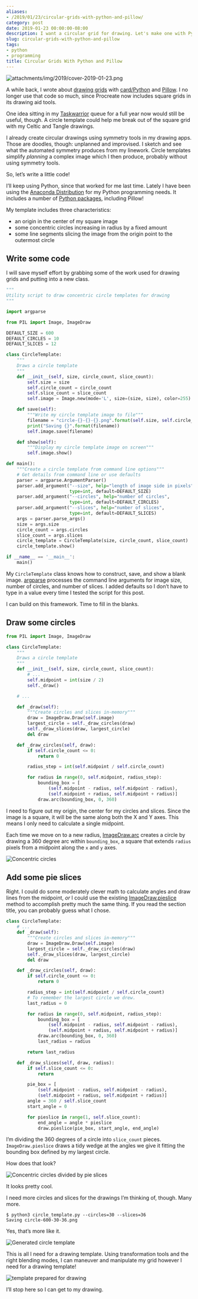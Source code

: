 ```yaml
---
aliases:
- /2019/01/23/circular-grids-with-python-and-pillow/
category: post
date: 2019-01-23 00:00:00-08:00
description: I want a circular grid for drawing. Let's make one with Python!
slug: circular-grids-with-python-and-pillow
tags:
- python
- programming
title: Circular Grids With Python and Pillow
---
```


![attachments/img/2019/cover-2019-01-23.png](../../../attachments/img/2019/cover-2019-01-23.png)

A while back, I wrote about [drawing grids](../../2017/11/drawing-grids-with-python-and-pillow.md)  with [card/Python](../../../card/Python.md) and [Pillow](https://python-pillow.org/). I no longer use that code so much, since Procreate now includes square grids in its drawing aid tools.

One idea sitting in my [Taskwarrior](../../../card/Taskwarrior.md) queue for a full year now would still be useful, though. A circle template could help me break out of the square grid with my Celtic and Tangle drawings.

I already create circular drawings using symmetry tools in my drawing apps. Those are doodles, though: unplanned and improvised. I sketch and see what the automated symmetry produces from my linework. Circle templates simplify *planning* a complex image which I then produce, probably without using symmetry tools.

So, let’s write a little code!

I’ll keep using Python, since that worked for me last time. Lately I have been using the [Anaconda Distribution](https://www.anaconda.com/download/) for my Python programming needs. It includes a number of [Python packages](https://docs.anaconda.com/anaconda/packages/py3.7_linux-64/), including Pillow!

My template includes three characteristics:

* an origin in the center of my square image
* some concentric circles increasing in radius by a fixed amount
* some line segments slicing the image from the origin point to the outermost circle

## Write some code

I will save myself effort by grabbing some of the work used for drawing grids and putting into a new class.

````python
"""
Utility script to draw concentric circle templates for drawing
"""

import argparse

from PIL import Image, ImageDraw

DEFAULT_SIZE = 600
DEFAULT_CIRCLES = 10
DEFAULT_SLICES = 12

class CircleTemplate:
    """
    Draws a circle template
    """
    def __init__(self, size, circle_count, slice_count):
        self.size = size
        self.circle_count = circle_count
        self.slice_count = slice_count
        self.image = Image.new(mode='L', size=(size, size), color=255)

    def save(self):
        """Write my circle template image to file"""
        filename = "circle-{}-{}-{}.png".format(self.size, self.circle_count, self.slice_count)
        print("Saving {}".format(filename))
        self.image.save(filename)

    def show(self):
        """Display my circle template image on screen"""
        self.image.show()

def main():
    """Create a circle template from command line options"""
    # Get details from command line or use defaults
    parser = argparse.ArgumentParser()
    parser.add_argument("--size", help="length of image side in pixels",
                        type=int, default=DEFAULT_SIZE)
    parser.add_argument("--circles", help="number of circles",
                        type=int, default=DEFAULT_CIRCLES)
    parser.add_argument("--slices", help="number of slices",
                        type=int, default=DEFAULT_SLICES)
    args = parser.parse_args()
    size = args.size
    circle_count = args.circles
    slice_count = args.slices
    circle_template = CircleTemplate(size, circle_count, slice_count)
    circle_template.show()

if __name__ == '__main__':
    main()
````

My `CircleTemplate` class knows how to construct, save, and show a blank image. [argparse](https://docs.python.org/3/library/argparse.html) processes the command line arguments for image size, number of circles, and number of slices. I added defaults so I don’t have to type in a value every time I tested the script for this post.

I can build on this framework. Time to fill in the blanks.

## Draw some circles

````python
from PIL import Image, ImageDraw

class CircleTemplate:
    """
    Draws a circle template
    """
    def __init__(self, size, circle_count, slice_count):
        # ...
        self.midpoint = int(size / 2)
        self._draw()

    # ...

    def _draw(self):
        """Create circles and slices in-memory"""
        draw = ImageDraw.Draw(self.image)
        largest_circle = self._draw_circles(draw)
        self._draw_slices(draw, largest_circle)
        del draw

    def _draw_circles(self, draw):
        if self.circle_count <= 0:
            return 0

        radius_step = int(self.midpoint / self.circle_count)

        for radius in range(0, self.midpoint, radius_step):
            bounding_box = [
                (self.midpoint - radius, self.midpoint - radius),
                (self.midpoint + radius, self.midpoint + radius)]
            draw.arc(bounding_box, 0, 360)
````

I need to figure out my origin, the center for my circles and slices. Since the image is a square, it will be the same along both the X and Y axes. This means I only need to calculate a single midpoint.

Each time we move on to a new radius, [ImageDraw.arc](https://pillow.readthedocs.io/en/stable/reference/ImageDraw.html#PIL.ImageDraw.PIL.ImageDraw.ImageDraw.arc) creates a circle by drawing a 360 degree arc within `bounding_box`, a square that extends `radius` pixels from a midpoint along the `x` and `y` axes.

![Concentric circles](attachments/img/2019/circle-600-10-0.png)

## Add some pie slices

Right. I could do some moderately clever math to calculate angles and draw lines from the midpoint, *or* I could use the existing [ImageDraw.pieslice](https://pillow.readthedocs.io/en/stable/reference/ImageDraw.html#PIL.ImageDraw.PIL.ImageDraw.ImageDraw.pieslice) method to accomplish pretty much the same thing. If you read the section title, you can probably guess what I chose.

````python
class CircleTemplate:
    # ...
    def _draw(self):
        """Create circles and slices in-memory"""
        draw = ImageDraw.Draw(self.image)
        largest_circle = self._draw_circles(draw)
        self._draw_slices(draw, largest_circle)
        del draw

    def _draw_circles(self, draw):
        if self.circle_count <= 0:
            return 0

        radius_step = int(self.midpoint / self.circle_count)
        # To remember the largest circle we drew.
        last_radius = 0

        for radius in range(0, self.midpoint, radius_step):
            bounding_box = [
                (self.midpoint - radius, self.midpoint - radius),
                (self.midpoint + radius, self.midpoint + radius)]
            draw.arc(bounding_box, 0, 360)
            last_radius = radius

        return last_radius

    def _draw_slices(self, draw, radius):
        if self.slice_count <= 0:
            return

        pie_box = [
            (self.midpoint - radius, self.midpoint - radius),
            (self.midpoint + radius, self.midpoint + radius)]
        angle = 360 / self.slice_count
        start_angle = 0

        for pieslice in range(1, self.slice_count):
            end_angle = angle * pieslice
            draw.pieslice(pie_box, start_angle, end_angle)
````

I’m dividing the 360 degrees of a circle into `slice_count` pieces. `ImageDraw.pieslice` draws a tidy wedge at the angles we give it fitting the bounding box defined by my largest circle.

How does that look?

![Concentric circles divided by pie slices](attachments/img/2019/circle-600-10-12.png)

It looks pretty cool.

I need more circles and slices for the drawings I’m thinking of, though. Many more.

````console
$ python3 circle_template.py --circles=30 --slices=36
Saving circle-600-30-36.png
````

Yes, that’s more like it.

![Generated circle template](attachments/img/2019/circle-600-30-36.png)

This is all I need for a drawing template. Using transformation tools and the right blending modes, I can maneuver and manipulate my grid however I need for a drawing template!

![template prepared for drawing](attachments/img/2019/three-circle-template.png)

I’ll stop here so I can get to my drawing.
